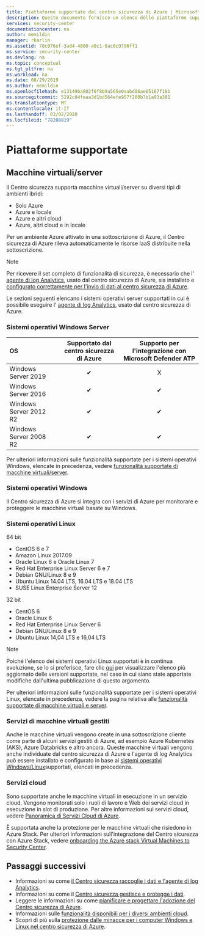 ```yaml
---
title: Piattaforme supportate dal centro sicurezza di Azure | Microsoft Docs
description: Questo documento fornisce un elenco delle piattaforme supportate dal centro sicurezza di Azure.
services: security-center
documentationcenter: na
author: memildin
manager: rkarlin
ms.assetid: 70c076ef-3ad4-4000-a0c1-0ac0c9796ff1
ms.service: security-center
ms.devlang: na
ms.topic: conceptual
ms.tgt_pltfrm: na
ms.workload: na
ms.date: 08/29/2019
ms.author: memildin
ms.openlocfilehash: e13149ba802f0f8b9a565e0aabd86ae05167f18b
ms.sourcegitcommit: 5192c04feaa3d1bd564efe957f200b7b1a93a381
ms.translationtype: MT
ms.contentlocale: it-IT
ms.lasthandoff: 03/02/2020
ms.locfileid: "78208819"
---
```

# <a name="supported-platforms"></a>Piattaforme supportate 

## Macchine virtuali/server<a name="vm-server"></a>

Il Centro sicurezza supporta macchine virtuali/server su diversi tipi di ambienti ibridi:

* Solo Azure
* Azure e locale
* Azure e altri cloud
* Azure, altri cloud e in locale

Per un ambiente Azure attivato in una sottoscrizione di Azure, il Centro sicurezza di Azure rileva automaticamente le risorse IaaS distribuite nella sottoscrizione.

> [!NOTE]
> Per ricevere il set completo di funzionalità di sicurezza, è necessario che l' [agente di log Analytics](../azure-monitor/platform/agents-overview.md#log-analytics-agent), usato dal centro sicurezza di Azure, sia installato e [configurato correttamente per l'invio di dati al centro sicurezza di Azure](security-center-enable-data-collection.md#manual-agent).

Le sezioni seguenti elencano i sistemi operativi server supportati in cui è possibile eseguire l' [agente di log Analytics](../azure-monitor/platform/agents-overview.md#log-analytics-agent), usato dal centro sicurezza di Azure.

### Sistemi operativi Windows Server<a name="os-windows"></a>

|OS|Supportato dal centro sicurezza di Azure|Supporto per l'integrazione con Microsoft Defender ATP|
|:---|:-:|:-:|
|Windows Server 2019|✔|X|
|Windows Server 2016|✔|✔|
|Windows Server 2012 R2|✔|✔|
|Windows Server 2008 R2|✔|✔|

Per ulteriori informazioni sulle funzionalità supportate per i sistemi operativi Windows, elencate in precedenza, vedere [funzionalità supportate di macchine virtuali/server](security-center-services.md#vm-server-features).

### Sistemi operativi Windows<a name="os-windows (non-server)"></a>

Il Centro sicurezza di Azure si integra con i servizi di Azure per monitorare e proteggere le macchine virtuali basate su Windows.

### Sistemi operativi Linux<a name="os-linux"></a>

64 bit

* CentOS 6 e 7
* Amazon Linux 2017.09
* Oracle Linux 6 e Oracle Linux 7
* Red Hat Enterprise Linux Server 6 e 7
* Debian GNU/Linux 8 e 9
* Ubuntu Linux 14.04 LTS, 16.04 LTS e 18.04 LTS
* SUSE Linux Enterprise Server 12

32 bit
* CentOS 6
* Oracle Linux 6
* Red Hat Enterprise Linux Server 6
* Debian GNU/Linux 8 e 9
* Ubuntu Linux 14,04 LTS e 16,04 LTS

> [!NOTE]
> Poiché l'elenco dei sistemi operativi Linux supportati è in continua evoluzione, se lo si preferisce, fare clic [qui](https://github.com/microsoft/OMS-Agent-for-Linux#supported-linux-operating-systems) per visualizzare l'elenco più aggiornato delle versioni supportate, nel caso in cui siano state apportate modifiche dall'ultima pubblicazione di questo argomento.

Per ulteriori informazioni sulle funzionalità supportate per i sistemi operativi Linux, elencate in precedenza, vedere la pagina relativa alle [funzionalità supportate di macchine virtuali e server](security-center-services.md#vm-server-features).

### Servizi di macchine virtuali gestiti<a name="virtual-machine"></a>

Anche le macchine virtuali vengono create in una sottoscrizione cliente come parte di alcuni servizi gestiti di Azure, ad esempio Azure Kubernetes (AKS), Azure Databricks e altro ancora. Queste macchine virtuali vengono anche individuate dal centro sicurezza di Azure e l'agente di log Analytics può essere installato e configurato in base ai [sistemi operativi Windows/Linux](#os-windows)supportati, elencati in precedenza.

### Servizi cloud<a name="cloud-services"></a>

Sono supportate anche le macchine virtuali in esecuzione in un servizio cloud. Vengono monitorati solo i ruoli di lavoro e Web dei servizi cloud in esecuzione in slot di produzione. Per altre informazioni sui servizi cloud, vedere [Panoramica di Servizi Cloud di Azure](../cloud-services/cloud-services-choose-me.md).

È supportata anche la protezione per le macchine virtuali che risiedono in Azure Stack. Per ulteriori informazioni sull'integrazione del Centro sicurezza con Azure Stack, vedere [onboarding the Azure stack Virtual Machines to Security Center](https://docs.microsoft.com/azure/security-center/quick-onboard-azure-stack).

## <a name="next-steps"></a>Passaggi successivi

- Informazioni su come [il Centro sicurezza raccoglie i dati e l'agente di log Analytics](security-center-enable-data-collection.md).
- Informazioni su come il [Centro sicurezza gestisce e protegge i dati](security-center-data-security.md).
- Leggere le informazioni su come [pianificare e progettare l'adozione del Centro sicurezza di Azure](security-center-planning-and-operations-guide.md).
- Informazioni sulle [funzionalità disponibili per i diversi ambienti cloud](security-center-services.md).
- Scopri di più sulla [protezione dalle minacce per i computer Windows e Linux nel centro sicurezza di Azure](threat-protection.md#windows-machines).

